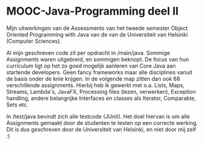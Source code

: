 # MOOC-Java-Programming deel II

Mijn uitwerkingen van de Assessments van het tweede semester Object Oriented Programming with Java van de van de Universiteit van Helsinki (Computer Sciences).

Al mijn geschreven code zit per opdracht in /main/java. Sommige Assignments waren uitgebreid, en sommigen beknopt. De focus van hun curriculum ligt op het zo goed mogelijk aanleren van Core Java aan startende developers. Geen fancy frameworks maar alle disciplines vanuit de basis onder de knie krijgen. In de volgende map zitten dan ook 68  verschillende assignments. Hierbij heb ik gewerkt met o.a. Lists, Maps, Streams, Lambda's, JavaFX, Processing files (lezen, verwerken), Exception handling, andere belangrijke Interfaces en classes als Iterator, Comparable, Sets etc.

In /test/java bevindt zich alle testcode (JUnit). 
Het doel hiervan is om alle Assignments gemaakt door de studenten te testen op een correcte werking. Dit is dus geschreven door de Universiteit van Helsinki, en niet door mij zelf :)
